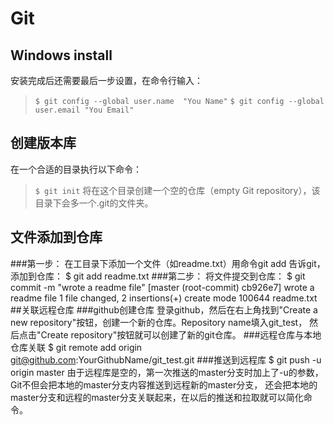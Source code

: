 
Git
===
## Windows install
安装完成后还需要最后一步设置，在命令行输入：
> `$ git config --global user.name  "You Name"`
> `$ git config --global user.email "You Email"`
>
## 创建版本库
  在一个合适的目录执行以下命令：
> `$ git init` 
  将在这个目录创建一个空的仓库（empty Git repository），该目录下会多一个.git的文件夹。
## 文件添加到仓库 
###第一步：
 在工目录下添加一个文件（如readme.txt）用命令git add 告诉git，添加到仓库：
  $ git add readme.txt
###第二步：
将文件提交到仓库：
 $ git commit -m "wrote a readme file"
 [master (root-commit) cb926e7] wrote a readme file
 1 file changed, 2 insertions(+)
 create mode 100644 readme.txt
##关联远程仓库
###github创建仓库
 登录github，然后在右上角找到"Create a new repository"按钮，创建一个新的仓库。Repository name填入git_test，
 然后点击"Create repository"按钮就可以创建了新的git仓库。
###远程仓库与本地仓库关联
 $ git remote add origin git@github.com:YourGithubName/git_test.git
###推送到远程库
 $ git push -u origin master
由于远程库是空的，第一次推送的master分支时加上了-u的参数，Git不但会把本地的master分支内容推送到远程新的master分支，
还会把本地的master分支和远程的master分支关联起来，在以后的推送和拉取就可以简化命令。